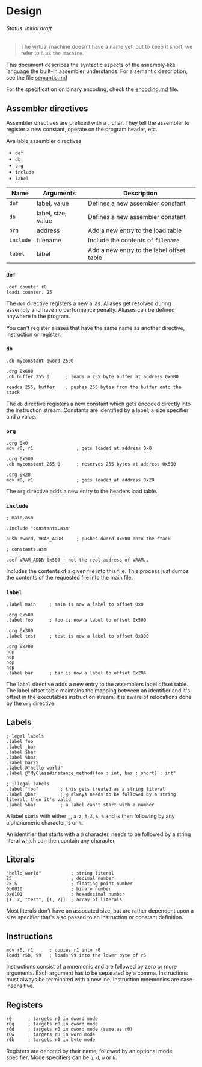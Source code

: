 # Design
###### Status: Initial draft

> The virtual machine doesn't have a name yet, but to keep it short,
we refer to it as `the machine`.

This document describes the syntactic aspects of the assembly-like language
the built-in assembler understands. For a semantic description,
see the file [semantic.md](./semantic.md)

For the specification on binary encoding, check the [encoding.md](./encoding.md) file.

## Assembler directives

Assembler directives are prefixed with a `.` char. They tell the assembler to
register a new constant, operate on the program header, etc.

Available assembler directives

- `def`
- `db`
- `org`
- `include`
- `label`

| Name      | Arguments          | Description                               |
|-----------|--------------------|-------------------------------------------|
| `def`     | label, value       | Defines a new assembler constant          |
| `db`      | label, size, value | Defines a new assembler constant          |
| `org`     | address            | Add a new entry to the load table         |
| `include` | filename           | Include the contents of `filename`        |
| `label`   | label              | Add a new entry to the label offset table |

### `def`

```assembly
.def counter r0
loadi counter, 25
```

The `def` directive registers a new alias. Aliases get resolved during assembly
and have no performance penalty. Aliases can be defined anywhere in the program.

You can't register aliases that have the same name as another directive, instruction
or register.

### `db`

```assembly
.db myconstant qword 2500

.org 0x600
.db buffer 255 0      ; loads a 255 byte buffer at address 0x600

readcs 255, buffer    ; pushes 255 bytes from the buffer onto the stack
```

The `db` directive registers a new constant which gets encoded directly into the
instruction stream. Constants are identified by a label, a size specifier and a value.

### `org`

```assembly
.org 0x0
mov r0, r1                ; gets loaded at address 0x0

.org 0x500
.db myconstant 255 0      ; reserves 255 bytes at address 0x500

.org 0x20
mov r0, r1                ; gets loaded at address 0x20
```

The `org` directive adds a new entry to the headers load table.

### `include`

```assembly
; main.asm

.include "constants.asm"

push dword, VRAM_ADDR     ; pushes dword 0x500 onto the stack
```

```assembly
; constants.asm

.def VRAM_ADDR 0x500 ; not the real address of VRAM..
```

Includes the contents of a given file into this file. This process just dumps
the contents of the requested file into the main file.

### `label`

```assembly
.label main     ; main is now a label to offset 0x0

.org 0x500
.label foo      ; foo is now a label to offset 0x500

.org 0x300
.label test     ; test is now a label to offset 0x300

.org 0x200
nop
nop
nop
nop
.label bar      ; bar is now a label to offset 0x204
```

The `label` directive adds a new entry to the assemblers label offset table.
The label offset table maintains the mapping between an identifier and it's offset
in the executables instruction stream. It is aware of relocations done by the `org`
directive.

## Labels

```assembly
; legal labels
.label foo
.label _bar
.label $bar
.label %baz
.label bar25
.label @"hello world"
.label @"MyClass#instance_method(foo : int, baz : short) : int"

; illegal labels
.label "foo"        ; this gets treated as a string literal
.label @bar         ; @ always needs to be followed by a string literal, then it's valid
.label 5baz         ; a label can't start with a number
```

A label starts with either `_`, `a-z`, `A-Z`, `$`, `%` and is then following by any
alphanumeric character, `$` or `%`.

An identifier that starts with a `@` character, needs to be followed by a string literal
which can then contain any character.

## Literals

```assembly
"hello world"           ; string literal
25                      ; decimal number
25.5                    ; floating-point number
0b0010                  ; binary number
0x0101                  ; hexadecimal number
[1, 2, "test", [1, 2]]  ; array of literals
```

Most literals don't have an assocated size, but are rather dependent upon a size specifier
that's also passed to an instruction or constant definition.

## Instructions

```assembly
mov r0, r1      ; copies r1 into r0
loadi r5b, 99   ; loads 99 into the lower byte of r5
```

Instructions consist of a mnemonic and are followed by zero or more arguments.
Each argument has to be separated by a comma. Instructions must always be terminated
with a newline. Instruction mnemonics are case-insensitive.

## Registers

```assembly
r0      ; targets r0 in dword mode
r0q     ; targets r0 in qword mode
r0d     ; targets r0 in dword mode (same as r0)
r0w     ; targets r0 in word mode
r0b     ; targets r0 in byte mode
```

Registers are denoted by their name, followed by an optional mode specifier.
Mode specifiers can be `q`, `d`, `w` or `b`.
